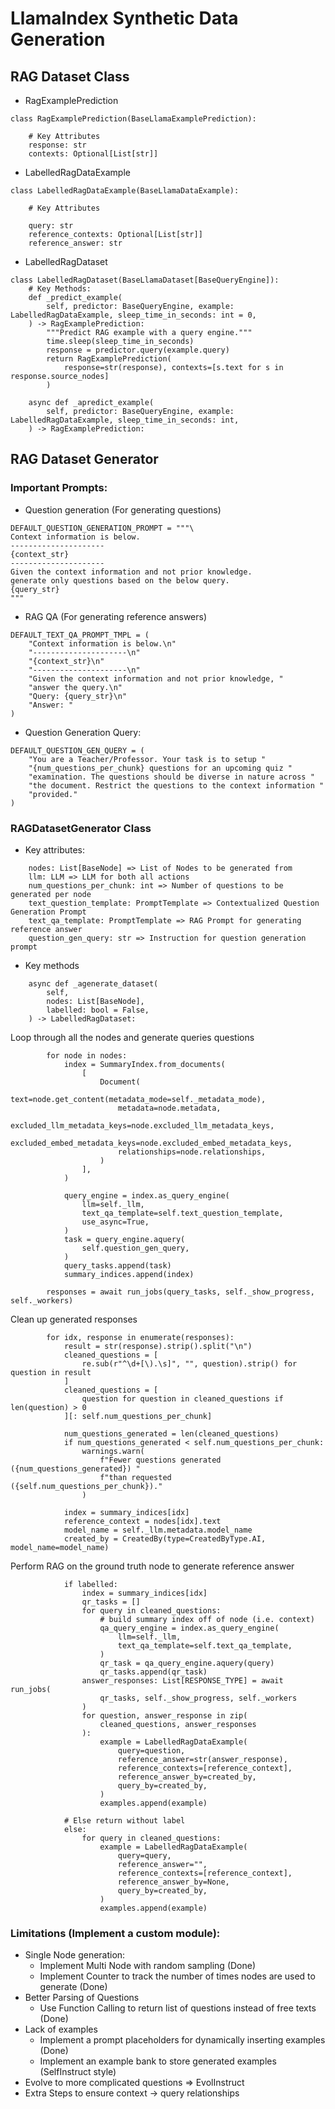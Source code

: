# LlamaIndex Synthetic Data Generation

## RAG Dataset Class

* RagExamplePrediction
```
class RagExamplePrediction(BaseLlamaExamplePrediction):

    # Key Attributes
    response: str 
    contexts: Optional[List[str]] 
```

* LabelledRagDataExample
```
class LabelledRagDataExample(BaseLlamaDataExample):

    # Key Attributes

    query: str
    reference_contexts: Optional[List[str]]
    reference_answer: str
```

* LabelledRagDataset
```
class LabelledRagDataset(BaseLlamaDataset[BaseQueryEngine]):
    # Key Methods:
    def _predict_example(
        self, predictor: BaseQueryEngine, example: LabelledRagDataExample, sleep_time_in_seconds: int = 0,
    ) -> RagExamplePrediction:
        """Predict RAG example with a query engine."""
        time.sleep(sleep_time_in_seconds)
        response = predictor.query(example.query)
        return RagExamplePrediction(
            response=str(response), contexts=[s.text for s in response.source_nodes]
        )

    async def _apredict_example(
        self, predictor: BaseQueryEngine, example: LabelledRagDataExample, sleep_time_in_seconds: int,
    ) -> RagExamplePrediction:
```

## RAG Dataset Generator

### Important Prompts:
* Question generation (For generating questions)
```
DEFAULT_QUESTION_GENERATION_PROMPT = """\
Context information is below.
---------------------
{context_str}
---------------------
Given the context information and not prior knowledge.
generate only questions based on the below query.
{query_str}
"""
```

* RAG QA (For generating reference answers)
```
DEFAULT_TEXT_QA_PROMPT_TMPL = (
    "Context information is below.\n"
    "---------------------\n"
    "{context_str}\n"
    "---------------------\n"
    "Given the context information and not prior knowledge, "
    "answer the query.\n"
    "Query: {query_str}\n"
    "Answer: "
)
```

* Question Generation Query:
```
DEFAULT_QUESTION_GEN_QUERY = (
    "You are a Teacher/Professor. Your task is to setup "
    "{num_questions_per_chunk} questions for an upcoming quiz "
    "examination. The questions should be diverse in nature across "
    "the document. Restrict the questions to the context information "
    "provided."
)
```

### RAGDatasetGenerator Class
* Key attributes:
```
    nodes: List[BaseNode] => List of Nodes to be generated from
    llm: LLM => LLM for both all actions 
    num_questions_per_chunk: int => Number of questions to be generated per node
    text_question_template: PromptTemplate => Contextualized Question Generation Prompt
    text_qa_template: PromptTemplate => RAG Prompt for generating reference answer
    question_gen_query: str => Instruction for question generation prompt
```

* Key methods
```
    async def _agenerate_dataset(
        self,
        nodes: List[BaseNode],
        labelled: bool = False,
    ) -> LabelledRagDataset:
```

Loop through all the nodes and generate queries questions
```
        for node in nodes:
            index = SummaryIndex.from_documents(
                [
                    Document(
                        text=node.get_content(metadata_mode=self._metadata_mode),
                        metadata=node.metadata,
                        excluded_llm_metadata_keys=node.excluded_llm_metadata_keys,
                        excluded_embed_metadata_keys=node.excluded_embed_metadata_keys,
                        relationships=node.relationships,
                    )
                ],
            )

            query_engine = index.as_query_engine(
                llm=self._llm,
                text_qa_template=self.text_question_template,
                use_async=True,
            )
            task = query_engine.aquery(
                self.question_gen_query,
            )
            query_tasks.append(task)
            summary_indices.append(index)

        responses = await run_jobs(query_tasks, self._show_progress, self._workers)
```

Clean up generated responses
```
        for idx, response in enumerate(responses):
            result = str(response).strip().split("\n")
            cleaned_questions = [
                re.sub(r"^\d+[\).\s]", "", question).strip() for question in result
            ]
            cleaned_questions = [
                question for question in cleaned_questions if len(question) > 0
            ][: self.num_questions_per_chunk]

            num_questions_generated = len(cleaned_questions)
            if num_questions_generated < self.num_questions_per_chunk:
                warnings.warn(
                    f"Fewer questions generated ({num_questions_generated}) "
                    f"than requested ({self.num_questions_per_chunk})."
                )

            index = summary_indices[idx]
            reference_context = nodes[idx].text
            model_name = self._llm.metadata.model_name
            created_by = CreatedBy(type=CreatedByType.AI, model_name=model_name)

```

Perform RAG on the ground truth node to generate reference answer
```
            if labelled:
                index = summary_indices[idx]
                qr_tasks = []
                for query in cleaned_questions:
                    # build summary index off of node (i.e. context)
                    qa_query_engine = index.as_query_engine(
                        llm=self._llm,
                        text_qa_template=self.text_qa_template,
                    )
                    qr_task = qa_query_engine.aquery(query)
                    qr_tasks.append(qr_task)
                answer_responses: List[RESPONSE_TYPE] = await run_jobs(
                    qr_tasks, self._show_progress, self._workers
                )
                for question, answer_response in zip(
                    cleaned_questions, answer_responses
                ):
                    example = LabelledRagDataExample(
                        query=question,
                        reference_answer=str(answer_response),
                        reference_contexts=[reference_context],
                        reference_answer_by=created_by,
                        query_by=created_by,
                    )
                    examples.append(example)

            # Else return without label
            else:
                for query in cleaned_questions:
                    example = LabelledRagDataExample(
                        query=query,
                        reference_answer="",
                        reference_contexts=[reference_context],
                        reference_answer_by=None,
                        query_by=created_by,
                    )
                    examples.append(example)
```

### Limitations (Implement a custom module):
- Single Node generation:
  + Implement Multi Node with random sampling (Done)
  + Implement Counter to track the number of times nodes are used to generate (Done)
- Better Parsing of Questions
  + Use Function Calling to return list of questions instead of free texts (Done)
- Lack of examples
  + Implement a prompt placeholders for dynamically inserting examples (Done)
  + Implement an example bank to store generated examples (SelfInstruct style)
- Evolve to more complicated questions => EvolInstruct
- Extra Steps to ensure context -> query relationships